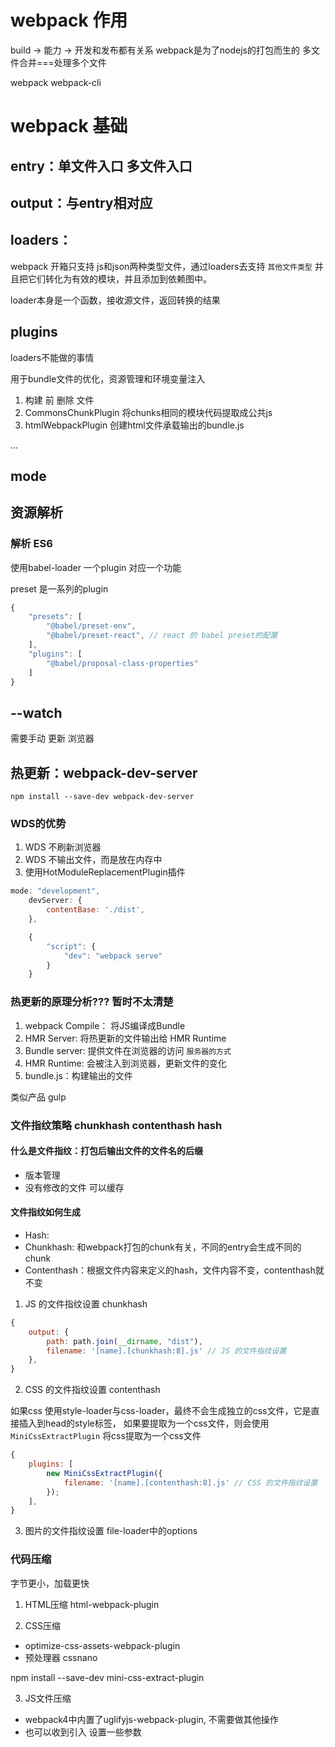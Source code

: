 # webpack 作用

build -> 能力 -> 开发和发布都有关系
webpack是为了nodejs的打包而生的
多文件合并===处理多个文件

webpack webpack-cli

# webpack 基础

## entry：单文件入口 多文件入口

## output：与entry相对应

## loaders：

webpack 开箱只支持 js和json两种类型文件，通过loaders去支持 `其他文件类型` 并且把它们转化为有效的模块，并且添加到依赖图中。

loader本身是一个函数，接收源文件，返回转换的结果

## plugins

loaders不能做的事情

用于bundle文件的优化，资源管理和环境变量注入 

1. 构建 前 删除 文件
2. CommonsChunkPlugin 将chunks相同的模块代码提取成公共js
3. htmlWebpackPlugin 创建html文件承载输出的bundle.js

...

## mode

## 资源解析

### 解析 ES6

使用babel-loader
一个plugin 对应一个功能

preset 是一系列的plugin

``` javascript
{
    "presets": [
        "@babel/preset-env",
        "@babel/preset-react", // react 的 babel preset的配置
    ],
    "plugins": [
        "@babel/proposal-class-properties"
    ]
}
```

## --watch

需要手动 更新 浏览器

## 热更新：webpack-dev-server

 `npm install --save-dev webpack-dev-server`

### WDS的优势

1. WDS 不刷新浏览器
2. WDS 不输出文件，而是放在内存中
3. 使用HotModuleReplacementPlugin插件

``` javascript
mode: "development",
    devServer: {
        contentBase: './dist',
    },

    {
        "script": {
            "dev": "webpack serve"
        }
    }
```

### 热更新的原理分析??? 暂时不太清楚

1. webpack Compile： 将JS编译成Bundle
2. HMR Server: 将热更新的文件输出给 HMR Runtime
3. Bundle server: 提供文件在浏览器的访问 `服务器的方式`
4. HMR Runtime: 会被注入到浏览器，更新文件的变化
5. bundle.js：构建输出的文件

类似产品 gulp 

### 文件指纹策略 chunkhash contenthash hash

#### 什么是文件指纹：打包后输出文件的文件名的后缀

* 版本管理
* 没有修改的文件 可以缓存

#### 文件指纹如何生成

* Hash: 
* Chunkhash: 和webpack打包的chunk有关，不同的entry会生成不同的chunk
* Contenthash：根据文件内容来定义的hash，文件内容不变，contenthash就不变

1. JS 的文件指纹设置 chunkhash

``` javascript
{
    output: {
        path: path.join(__dirname, "dist"),
        filename: '[name].[chunkhash:8].js' // JS 的文件指纹设置
    },
}
```

2. CSS 的文件指纹设置 contenthash

如果css 使用style-loader与css-loader，最终不会生成独立的css文件，它是直接插入到head的style标签，
如果要提取为一个css文件，则会使用 `MiniCssExtractPlugin` 将css提取为一个css文件

``` javascript
{
    plugins: [
        new MiniCssExtractPlugin({
            filename: '[name].[contenthash:8].js' // CSS 的文件指纹设置
        });
    ],
}
```

3. 图片的文件指纹设置 file-loader中的options



### 代码压缩

字节更小，加载更快

1. HTML压缩 html-webpack-plugin

2. CSS压缩
* optimize-css-assets-webpack-plugin
* 预处理器 cssnano


npm install --save-dev mini-css-extract-plugin

3. JS文件压缩 
* webpack4中内置了uglifyjs-webpack-plugin, 不需要做其他操作
* 也可以收到引入 设置一些参数

